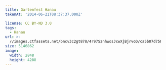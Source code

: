 ```yaml
---
title: Gartenfest Hanau
takenAt: '2014-06-21T08:37:37.000Z'

license: CC BY-ND 3.0
tags:
  - Hanau
url: >-
  //images.ctfassets.net/bncv3c2gt878/4r97SznhwosJcwXjBjrvoD/ca5b07d758ec18dd799d8d947068dc15/gartenfest-hanau_14471772404_o
size: 5146862
image:
  width: 2848
  height: 4288
---
```

